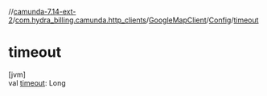 //[camunda-7.14-ext-2](../../../../index.md)/[com.hydra_billing.camunda.http_clients](../../index.md)/[GoogleMapClient](../index.md)/[Config](index.md)/[timeout](timeout.md)

# timeout

[jvm]\
val [timeout](timeout.md): Long
